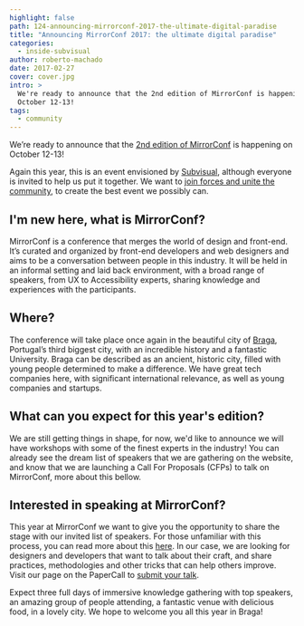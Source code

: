 ```yaml
---
highlight: false
path: 124-announcing-mirrorconf-2017-the-ultimate-digital-paradise
title: "Announcing MirrorConf 2017: the ultimate digital paradise"
categories:
  - inside-subvisual
author: roberto-machado
date: 2017-02-27
cover: cover.jpg
intro: >
  We're ready to announce that the 2nd edition of MirrorConf is happening on
  October 12-13!
tags:
  - community
---
```


We’re ready to announce that the [2nd edition of MirrorConf](http://mirrorconf.com/) is happening on October 12-13!

Again this year, this is an event envisioned by [Subvisual](https://subvisual.co/), although everyone is invited to help us put it together. We want to [join forces and unite the community](https://subvisual.co/community), to create the best event we possibly can.

## I'm new here, what is MirrorConf?
MirrorConf is a conference that merges the world of design and front-end. It’s curated and organized by front-end developers and web designers and aims to be a conversation between people in this industry. It will be held in an informal setting and laid back environment, with a broad range of speakers, from UX to Accessibility experts, sharing knowledge and experiences with the participants.

## Where?
The conference will take place once again in the beautiful city of [Braga](https://www.youtube.com/watch?v=m9fpqIot7Zs), Portugal’s third biggest city, with an incredible history and a fantastic University. Braga can be described as an ancient, historic city, filled with young people determined to make a difference. We have great tech companies here, with significant international relevance, as well as young companies and startups.

## What can you expect for this year's edition?
We are still getting things in shape, for now, we'd like to announce we will have workshops with some of the finest experts in the industry! You can already see the dream list of speakers that we are gathering on the website, and know that we are launching a Call For Proposals (CFPs) to talk on MirrorConf, more about this bellow. 

## Interested in speaking at MirrorConf?
This year at MirrorConf we want to give you the opportunity to share the stage with our invited list of speakers. For those unfamiliar with this process, you can read more about this [here](https://webgate.ec.europa.eu/fpfis/mwikis/aidco/index.php/Call_for_proposals).
In our case, we are looking for designers and developers that want to talk about their craft, and share practices, methodologies and other tricks that can help others improve. Visit our page on the PaperCall to [submit your talk](https://www.papercall.io/mirrorconf2017).

Expect three full days of immersive knowledge gathering with top speakers, an amazing group of people attending, a fantastic venue with delicious food, in a lovely city.
We hope to welcome you all this year in Braga!


